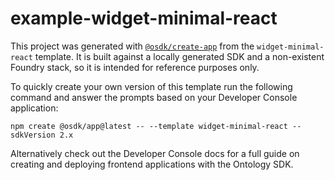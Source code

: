 # example-widget-minimal-react

This project was generated with [`@osdk/create-app`](https://www.npmjs.com/package/@osdk/create-app) from the `widget-minimal-react` template. It is built against a locally generated SDK and a non-existent Foundry stack, so it is intended for reference purposes only.

To quickly create your own version of this template run the following command and answer the prompts based on your Developer Console application:

```
npm create @osdk/app@latest -- --template widget-minimal-react --sdkVersion 2.x
```

Alternatively check out the Developer Console docs for a full guide on creating and deploying frontend applications with the Ontology SDK.
